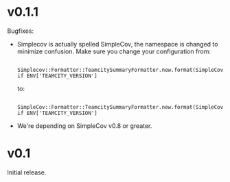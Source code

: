 v0.1.1
======

Bugfixes:

* Simplecov is actually spelled SimpleCov, the namespace is changed to minimize confusion. Make sure you change your configuration from:

        Simplecov::Formatter::TeamcitySummaryFormatter.new.format(SimpleCov.result) if ENV['TEAMCITY_VERSION']
  
  to:
  
        SimpleCov::Formatter::TeamcitySummaryFormatter.new.format(SimpleCov.result) if ENV['TEAMCITY_VERSION']
        
* We're depending on SimpleCov v0.8 or greater.

v0.1
====

Initial release.